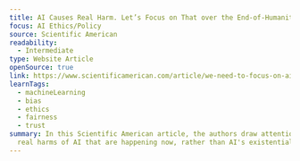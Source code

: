 ```yaml
---
title: AI Causes Real Harm. Let’s Focus on That over the End-of-Humanity Hype
focus: AI Ethics/Policy
source: Scientific American
readability:
  - Intermediate
type: Website Article
openSource: true
link: https://www.scientificamerican.com/article/we-need-to-focus-on-ais-real-harms-not-imaginary-existential-risks/
learnTags:
  - machineLearning
  - bias
  - ethics
  - fairness
  - trust
summary: In this Scientific American article, the authors draw attention to the
  real harms of AI that are happening now, rather than AI's existential risks.
---
```

